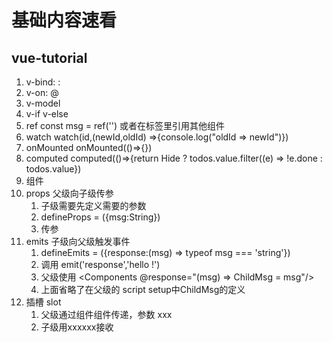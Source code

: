 # 基础内容速看
## vue-tutorial
1. v-bind:  :
2. v-on: @
3. v-model
4. v-if v-else
5. ref  const msg = ref('') 或者在标签里引用其他组件
6. watch  watch(id,(newId,oldId) =>{console.log("oldId => newId")})
7. onMounted   onMounted(()=>{})
8. computed computed(()=>{return Hide ? todos.value.filter((e) => !e.done : todos.value})
9. 组件  <Components />
10. props 父级向子级传参
    1. 子级需要先定义需要的参数
    2. defineProps = ({msg:String})
    3. 传参 <Components :msg="xxx"/>
11. emits 子级向父级触发事件
    1. defineEmits = ({response:(msg) => typeof msg === 'string'})
    2. 调用 emit('response','hello !')
    3. 父级使用 <Components @response="(msg) => ChildMsg = msg"/>
    4. 上面省略了在父级的 script setup中ChildMsg的定义
12. 插槽 slot
    1. 父级通过组件组件传递，参数 <Components>xxx<Components />
    2. 子级用<slot>xxxxxx</slot>接收